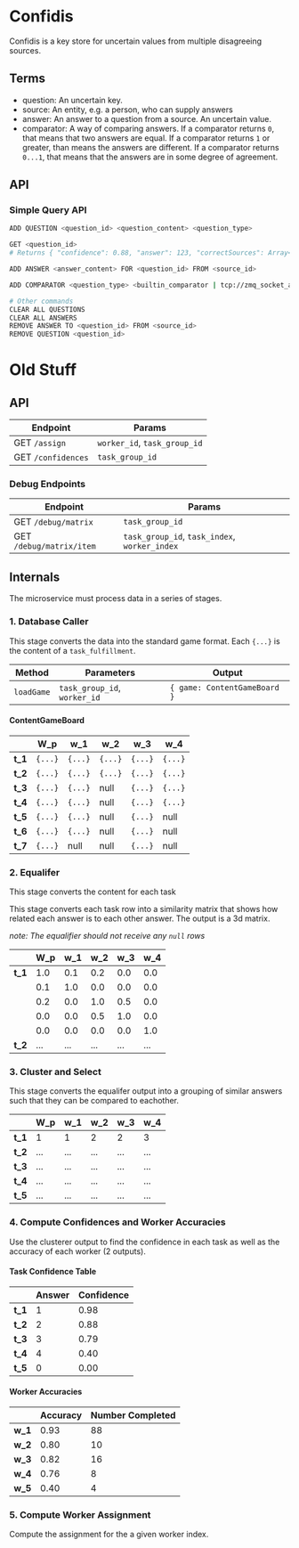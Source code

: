 # Confidis

Confidis is a key store for uncertain values from multiple disagreeing sources.

## Terms

- question: An uncertain key.
- source: An entity, e.g. a person, who can supply answers
- answer: An answer to a question from a source. An uncertain value.
- comparator: A way of comparing answers. If a comparator returns `0`, that means that two answers are equal. If a comparator returns `1` or greater, than means the answers are different. If a comparator returns `0...1`, that means that the answers are in some degree of agreement.

## API

### Simple Query API

```bash
ADD QUESTION <question_id> <question_content> <question_type>

GET <question_id>
# Returns { "confidence": 0.88, "answer": 123, "correctSources": Array<source_id> }

ADD ANSWER <answer_content> FOR <question_id> FROM <source_id>

ADD COMPARATOR <question_type> <builtin_comparator | tcp://zmq_socket_addr | http://mycompareendpoint.com/compare>

# Other commands
CLEAR ALL QUESTIONS
CLEAR ALL ANSWERS
REMOVE ANSWER TO <question_id> FROM <source_id>
REMOVE QUESTION <question_id>
```

# Old Stuff

## API

| Endpoint           | Params                       |
| ------------------ | ---------------------------- |
| GET `/assign`      | `worker_id`, `task_group_id` |
| GET `/confidences` | `task_group_id`              |

### Debug Endpoints

| Endpoint                 | Params                                        |
| ------------------------ | --------------------------------------------- |
| GET `/debug/matrix`      | `task_group_id`                               |
| GET `/debug/matrix/item` | `task_group_id`, `task_index`, `worker_index` |

## Internals

The microservice must process data in a series of stages.

### 1. Database Caller

This stage converts the data into the standard game format. Each `{...}` is the content of a `task_fulfillment`.

| Method     | Parameters                   | Output                       |
| ---------- | ---------------------------- | ---------------------------- |
| `loadGame` | `task_group_id`, `worker_id` | `{ game: ContentGameBoard }` |

#### ContentGameBoard

|         | W_p     | w_1     | w_2     | w_3     | w_4     |
| ------- | ------- | ------- | ------- | ------- | ------- |
| **t_1** | `{...}` | `{...}` | `{...}` | `{...}` | `{...}` |
| **t_2** | `{...}` | `{...}` | `{...}` | `{...}` | `{...}` |
| **t_3** | `{...}` | `{...}` | null    | `{...}` | `{...}` |
| **t_4** | `{...}` | `{...}` | null    | `{...}` | `{...}` |
| **t_5** | `{...}` | `{...}` | null    | `{...}` | null    |
| **t_6** | `{...}` | `{...}` | null    | `{...}` | null    |
| **t_7** | `{...}` | null    | null    | `{...}` | null    |

### 2. Equalifer

This stage converts the content for each task

This stage converts each task row into a similarity matrix that shows how related each answer is to each other answer. The output is a 3d matrix.

_note: The equalifier should not receive any `null` rows_

|         | W_p | w_1 | w_2 | w_3 | w_4 |
| ------- | --- | --- | --- | --- | --- |
| **t_1** | 1.0 | 0.1 | 0.2 | 0.0 | 0.0 |
|         | 0.1 | 1.0 | 0.0 | 0.0 | 0.0 |
|         | 0.2 | 0.0 | 1.0 | 0.5 | 0.0 |
|         | 0.0 | 0.0 | 0.5 | 1.0 | 0.0 |
|         | 0.0 | 0.0 | 0.0 | 0.0 | 1.0 |
| **t_2** | ... | ... | ... | ... | ... |

### 3. Cluster and Select

This stage converts the equalifer output into a grouping of similar answers such that they can be compared to eachother.

|         | W_p | w_1 | w_2 | w_3 | w_4 |
| ------- | --- | --- | --- | --- | --- |
| **t_1** | 1   | 1   | 2   | 2   | 3   |
| **t_2** | ... | ... | ... | ... | ... |
| **t_3** | ... | ... | ... | ... | ... |
| **t_4** | ... | ... | ... | ... | ... |
| **t_5** | ... | ... | ... | ... | ... |

### 4. Compute Confidences and Worker Accuracies

Use the clusterer output to find the confidence in each task as well as the accuracy of each worker (2 outputs).

#### Task Confidence Table

|         | Answer | Confidence |
| ------- | ------ | ---------- |
| **t_1** | 1      | 0.98       |
| **t_2** | 2      | 0.88       |
| **t_3** | 3      | 0.79       |
| **t_4** | 4      | 0.40       |
| **t_5** | 0      | 0.00       |

#### Worker Accuracies

|         | Accuracy | Number Completed |
| ------- | -------- | ---------------- |
| **w_1** | 0.93     | 88               |
| **w_2** | 0.80     | 10               |
| **w_3** | 0.82     | 16               |
| **w_4** | 0.76     | 8                |
| **w_5** | 0.40     | 4                |

### 5. Compute Worker Assignment

Compute the assignment for the a given worker index.

